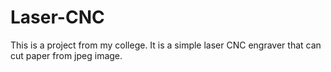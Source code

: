 # Laser-CNC
This is a project from my college. It is a simple laser CNC engraver that can cut paper from jpeg image.
